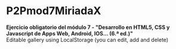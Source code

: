 # P2Pmod7MiriadaX
<strong>Ejercicio obligatorio del módulo 7 - "Desarrollo en HTML5, CSS y Javascript de Apps Web, Android, IOS... (6.ª ed.)"</strong><br>
Editable gallery using LocalStorage (you can edit, add and delete)
